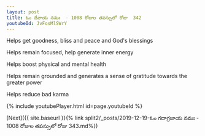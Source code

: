 ```yaml
---
layout: post
title: ఓం దేవాయ నమః  - 1008 రోజుల తపస్సులో రోజు  342
youtubeId: JvFosMlSWrY
---
```

 
 
Helps get goodness, bliss and peace and God's blessings
 
Helps remain focused, help generate inner energy 
 
Helps boost physical and mental health 
 
Helps remain grounded and generates a sense of gratitude towards the greater power 
 
Helps reduce bad karma
 
 
 
 


{% include youtubePlayer.html id=page.youtubeId %}
 
[Next]({{ site.baseurl }}{% link  split2/_posts/2019-12-19-ఓం గదాగ్రజాయ నమః  - 1008 రోజుల తపస్సులో రోజు  343.md%})
 

